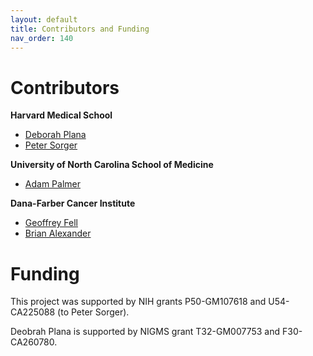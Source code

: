 ```yaml
---
layout: default
title: Contributors and Funding 
nav_order: 140
---
```


# Contributors

**Harvard Medical School**
* [Deborah Plana](https://connects.catalyst.harvard.edu/Profiles/display/Person/159270)
* [Peter Sorger](https://connects.catalyst.harvard.edu/Profiles/display/Person/6970)

**University of North Carolina School of Medicine**
* [Adam Palmer](https://www.med.unc.edu/pharm/directory/adam-palmer-phd/)

**Dana-Farber Cancer Institute**
* [Geoffrey Fell](https://ds.dfci.harvard.edu/our-people/geoffrey-fell-ms/)
* [Brian Alexander](https://www.dfhcc.harvard.edu/insider/member-detail/member/brian-alexander-md-mph/)

# Funding
This project was supported by NIH grants P50-GM107618 and U54-CA225088 (to Peter Sorger). 

Deobrah Plana is supported by NIGMS grant T32-GM007753 and F30-CA260780.
